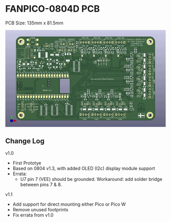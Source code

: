 # FANPICO-0804D PCB

PCB Size: 135mm x 81.5mm

![PCB Render](board.png)

## Change Log

v1.0 
- First Prototye
- Based on 0804 v1.3, with added OLED (I2c) display module support
- Errata:
  - U7 pin 7 (VEE) should be grounded.
    Workaround: add solder bridge between pins 7 & 8.

v1.1
- Add support for direct mounting either Pico or Pico W
- Remove unused footprints
- Fix errata from v1.0

